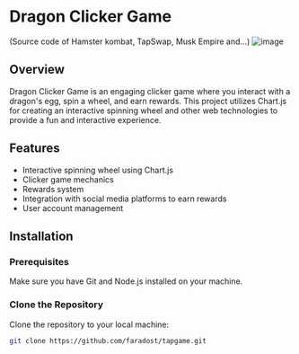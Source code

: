 # Dragon Clicker Game
(Source code of Hamster kombat, TapSwap, Musk Empire and...)
![image](https://github.com/user-attachments/assets/e933a83c-ca6d-4645-8f71-d5ebf8509492)

## Overview
Dragon Clicker Game is an engaging clicker game where you interact with a dragon's egg, spin a wheel, and earn rewards. This project utilizes Chart.js for creating an interactive spinning wheel and other web technologies to provide a fun and interactive experience.

## Features
- Interactive spinning wheel using Chart.js
- Clicker game mechanics
- Rewards system
- Integration with social media platforms to earn rewards
- User account management

## Installation

### Prerequisites
Make sure you have Git and Node.js installed on your machine.

### Clone the Repository
Clone the repository to your local machine:

```bash
git clone https://github.com/faradost/tapgame.git
